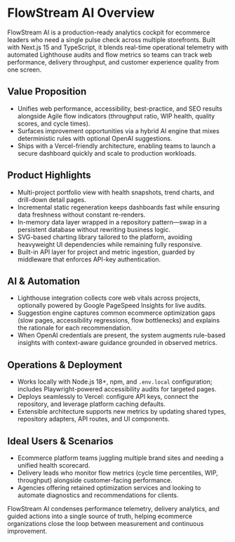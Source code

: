 # FlowStream AI Overview

FlowStream AI is a production-ready analytics cockpit for ecommerce leaders who need a single pulse check across multiple storefronts. Built with Next.js 15 and TypeScript, it blends real-time operational telemetry with automated Lighthouse audits and flow metrics so teams can track web performance, delivery throughput, and customer experience quality from one screen.

## Value Proposition
- Unifies web performance, accessibility, best-practice, and SEO results alongside Agile flow indicators (throughput ratio, WIP health, quality scores, and cycle times).
- Surfaces improvement opportunities via a hybrid AI engine that mixes deterministic rules with optional OpenAI suggestions.
- Ships with a Vercel-friendly architecture, enabling teams to launch a secure dashboard quickly and scale to production workloads.

## Product Highlights
- Multi-project portfolio view with health snapshots, trend charts, and drill-down detail pages.
- Incremental static regeneration keeps dashboards fast while ensuring data freshness without constant re-renders.
- In-memory data layer wrapped in a repository pattern—swap in a persistent database without rewriting business logic.
- SVG-based charting library tailored to the platform, avoiding heavyweight UI dependencies while remaining fully responsive.
- Built-in API layer for project and metric ingestion, guarded by middleware that enforces API-key authentication.

## AI & Automation
- Lighthouse integration collects core web vitals across projects, optionally powered by Google PageSpeed Insights for live audits.
- Suggestion engine captures common ecommerce optimization gaps (slow pages, accessibility regressions, flow bottlenecks) and explains the rationale for each recommendation.
- When OpenAI credentials are present, the system augments rule-based insights with context-aware guidance grounded in observed metrics.

## Operations & Deployment
- Works locally with Node.js 18+, npm, and `.env.local` configuration; includes Playwright-powered accessibility audits for targeted pages.
- Deploys seamlessly to Vercel: configure API keys, connect the repository, and leverage platform caching defaults.
- Extensible architecture supports new metrics by updating shared types, repository adapters, API routes, and UI components.

## Ideal Users & Scenarios
- Ecommerce platform teams juggling multiple brand sites and needing a unified health scorecard.
- Delivery leads who monitor flow metrics (cycle time percentiles, WIP, throughput) alongside customer-facing performance.
- Agencies offering retained optimization services and looking to automate diagnostics and recommendations for clients.

FlowStream AI condenses performance telemetry, delivery analytics, and guided actions into a single source of truth, helping ecommerce organizations close the loop between measurement and continuous improvement.
